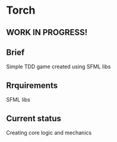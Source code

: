 # Torch

## WORK IN PROGRESS!

## Brief
Simple TDD game created using SFML libs

## Rrquirements
SFML libs

## Current status
Creating core logic and mechanics